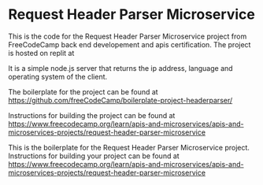 # Request Header Parser Microservice

This is the code for the Request Header Parser Microservice project from FreeCodeCamp back end developement and apis certification. The project is hosted on replit at

It is a simple node.js server that returns the ip address, language and operating system of the client.

The boilerplate for the project can be found at https://github.com/freeCodeCamp/boilerplate-project-headerparser/

Instructions for building the project can be found at https://www.freecodecamp.org/learn/apis-and-microservices/apis-and-microservices-projects/request-header-parser-microservice

This is the boilerplate for the Request Header Parser Microservice project. Instructions for building your project can be found at https://www.freecodecamp.org/learn/apis-and-microservices/apis-and-microservices-projects/request-header-parser-microservice
